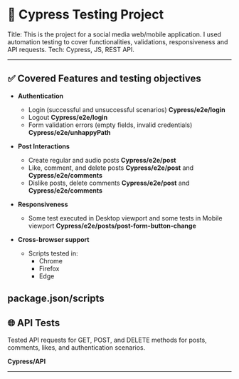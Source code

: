 # 🧪 Cypress Testing Project

Title: This is the project for a social media web/mobile application. I used automation testing to cover functionalities, validations, responsiveness and API requests.
Tech: Cypress, JS, REST API.

---

## ✅ Covered Features and testing objectives

- **Authentication**
  - Login (successful and unsuccessful scenarios) **Cypress/e2e/login**
  - Logout **Cypress/e2e/login**
  - Form validation errors (empty fields, invalid credentials) **Cypress/e2e/unhappyPath**

- **Post Interactions**
  - Create regular and audio posts **Cypress/e2e/post**
  - Like, comment, and delete posts **Cypress/e2e/post** and **Cypress/e2e/comments**
  - Dislike posts, delete comments **Cypress/e2e/post** and **Cypress/e2e/comments**

- **Responsiveness**
  - Some test executed in Desktop viewport and some tests in Mobile viewport 
  **Cypress/e2e/posts/post-form-button-change**

- **Cross-browser support**
  - Scripts tested in:
    - Chrome
    - Firefox
    - Edge

**package.json/scripts**
---

## 🌐 API Tests

Tested API requests for GET, POST, and DELETE methods for posts, comments, likes, and authentication scenarios. 

**Cypress/API**

---
